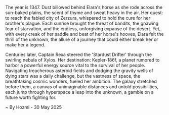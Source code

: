 
The year is 1347.  Dust billowed behind Elara's horse as she rode across the sun-baked plains, the scent of thyme and sweat heavy in the air.  Her quest: to reach the fabled city of Zerzura, whispered to hold the cure for her brother's plague.  Each sunrise brought the threat of bandits, the gnawing fear of starvation, and the endless, unforgiving expanse of the desert. Yet, with every creak of her saddle and beat of her horse's hooves, Elara felt the thrill of the unknown, the allure of a journey that could either break her or make her a legend.

Centuries later, Captain Rexa steered the 'Stardust Drifter' through the swirling nebula of Xylos.  Her destination: Kepler-186f, a planet rumored to harbor a powerful energy source vital to the survival of her people.  Navigating treacherous asteroid fields and dodging the gravity wells of dying stars was a daily challenge, but the vastness of space, the breathtaking cosmic wonders, fueled her ambition.  The galaxy stretched before them, a canvas of unimaginable distances and untold possibilities, each jump through hyperspace a leap into the unknown, a gamble on a future worth fighting for.

~ By Hozmi - 30 May 2025
